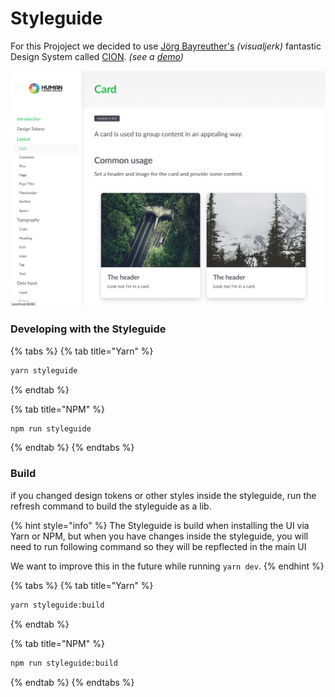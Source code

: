 # Styleguide

For this Projoject we decided to use [Jörg Bayreuther's](https://github.com/visualjerk) _\(visualjerk\)_ fantastic Design System called [CION](https://cion.visualjerk.de/). _\(see a_ [_demo_](https://styleguide.cion.visualjerk.de/)_\)_

![Styleguide in action under https://localhost:8080](../.gitbook/assets/screenshot-styleguide.png)

### Developing with the Styleguide

{% tabs %}
{% tab title="Yarn" %}
```bash
yarn styleguide
```
{% endtab %}

{% tab title="NPM" %}
```bash
npm run styleguide
```
{% endtab %}
{% endtabs %}

### Build

if you changed design tokens or other styles inside the styleguide, run the refresh command to build the styleguide as a lib.

{% hint style="info" %}
The Styleguide is build when installing the UI via Yarn or NPM, but when you have changes inside the styleguide, you will need to run following command so they will be repflected in the main UI

We want to improve this in the future while running `yarn dev`.
{% endhint %}

{% tabs %}
{% tab title="Yarn" %}
```bash
yarn styleguide:build
```
{% endtab %}

{% tab title="NPM" %}
```bash
npm run styleguide:build
```
{% endtab %}
{% endtabs %}

